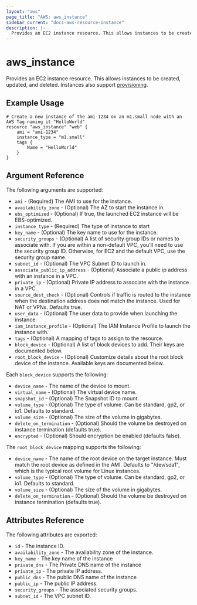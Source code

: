 ```yaml
---
layout: "aws"
page_title: "AWS: aws_instance"
sidebar_current: "docs-aws-resource-instance"
description: |-
  Provides an EC2 instance resource. This allows instances to be created, updated, and deleted. Instances also support provisioning.
---
```


# aws\_instance

Provides an EC2 instance resource. This allows instances to be created, updated,
and deleted. Instances also support [provisioning](/docs/provisioners/index.html).

## Example Usage

```
# Create a new instance of the ami-1234 on an m1.small node with an AWS Tag naming it "HelloWorld"
resource "aws_instance" "web" {
    ami = "ami-1234"
    instance_type = "m1.small"
    tags {
        Name = "HelloWorld"
    }
}
```

## Argument Reference

The following arguments are supported:

* `ami` - (Required) The AMI to use for the instance.
* `availability_zone` - (Optional) The AZ to start the instance in.
* `ebs_optimized` - (Optional) If true, the launched EC2 instance will be
     EBS-optimized.
* `instance_type` - (Required) The type of instance to start
* `key_name` - (Optional) The key name to use for the instance.
* `security_groups` - (Optional) A list of security group IDs or names to associate with.
   If you are within a non-default VPC, you'll need to use the security group ID. Otherwise,
   for EC2 and the default VPC, use the security group name.
* `subnet_id` - (Optional) The VPC Subnet ID to launch in.
* `associate_public_ip_address` - (Optional) Associate a public ip address with an instance in a VPC.
* `private_ip` - (Optional) Private IP address to associate with the
     instance in a VPC.
* `source_dest_check` - (Optional) Controls if traffic is routed to the instance when
  the destination address does not match the instance. Used for NAT or VPNs. Defaults true.
* `user_data` - (Optional) The user data to provide when launching the instance.
* `iam_instance_profile` - (Optional) The IAM Instance Profile to
  launch the instance with.
* `tags` - (Optional) A mapping of tags to assign to the resource.
* `block_device` - (Optional) A list of block devices to add. Their keys are documented below.
* `root_block_device` - (Optional) Customize details about the root block
  device of the instance. Available keys are documented below.

Each `block_device` supports the following:

* `device_name` - The name of the device to mount.
* `virtual_name` - (Optional) The virtual device name.
* `snapshot_id` - (Optional) The Snapshot ID to mount.
* `volume_type` - (Optional) The type of volume. Can be standard, gp2, or io1. Defaults to standard.
* `volume_size` - (Optional) The size of the volume in gigabytes.
* `delete_on_termination` - (Optional) Should the volume be destroyed on instance termination (defaults true).
* `encrypted` - (Optional) Should encryption be enabled (defaults false).

The `root_block_device` mapping supports the following:

* `device_name` - The name of the root device on the target instance. Must
  match the root device as defined in the AMI. Defaults to "/dev/sda1", which
  is the typical root volume for Linux instances.
* `volume_type` - (Optional) The type of volume. Can be standard, gp2, or io1. Defaults to standard.
* `volume_size` - (Optional) The size of the volume in gigabytes.
* `delete_on_termination` - (Optional) Should the volume be destroyed on instance termination (defaults true).

## Attributes Reference

The following attributes are exported:

* `id` - The instance ID.
* `availability_zone` - The availability zone of the instance.
* `key_name` - The key name of the instance
* `private_dns` - The Private DNS name of the instance
* `private_ip` - The private IP address.
* `public_dns` - The public DNS name of the instance
* `public_ip` - The public IP address.
* `security_groups` - The associated security groups.
* `subnet_id` - The VPC subnet ID.
